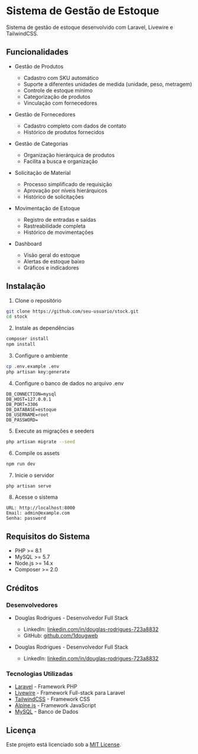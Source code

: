 # Sistema de Gestão de Estoque

Sistema de gestão de estoque desenvolvido com Laravel, Livewire e TailwindCSS.

## Funcionalidades

- Gestão de Produtos
  - Cadastro com SKU automático
  - Suporte a diferentes unidades de medida (unidade, peso, metragem)
  - Controle de estoque mínimo
  - Categorização de produtos
  - Vinculação com fornecedores

- Gestão de Fornecedores
  - Cadastro completo com dados de contato
  - Histórico de produtos fornecidos

- Gestão de Categorias
  - Organização hierárquica de produtos
  - Facilita a busca e organização

- Solicitação de Material
  - Processo simplificado de requisição
  - Aprovação por níveis hierárquicos
  - Histórico de solicitações

- Movimentação de Estoque
  - Registro de entradas e saídas
  - Rastreabilidade completa
  - Histórico de movimentações

- Dashboard
  - Visão geral do estoque
  - Alertas de estoque baixo
  - Gráficos e indicadores

## Instalação

1. Clone o repositório
```bash
git clone https://github.com/seu-usuario/stock.git
cd stock
```

2. Instale as dependências
```bash
composer install
npm install
```

3. Configure o ambiente
```bash
cp .env.example .env
php artisan key:generate
```

4. Configure o banco de dados no arquivo .env
```
DB_CONNECTION=mysql
DB_HOST=127.0.0.1
DB_PORT=3306
DB_DATABASE=estoque
DB_USERNAME=root
DB_PASSWORD=
```

5. Execute as migrações e seeders
```bash
php artisan migrate --seed
```

6. Compile os assets
```bash
npm run dev
```

7. Inicie o servidor
```bash
php artisan serve
```

8. Acesse o sistema
```
URL: http://localhost:8000
Email: admin@example.com
Senha: password
```

## Requisitos do Sistema

- PHP >= 8.1
- MySQL >= 5.7
- Node.js >= 14.x
- Composer >= 2.0

## Créditos

### Desenvolvedores
- Douglas Rodrigues - Desenvolvedor Full Stack
  - LinkedIn: [linkedin.com/in/douglas-rodrigues-723a8832](https://linkedin.com/in/douglas-rodrigues-723a8832)
  - GitHub: [github.com/1dougweb](https://github.com/1dougweb)

- Douglas Rodrigues - Desenvolvedor Full Stack
  - LinkedIn: [linkedin.com/in/douglas-rodrigues-723a8832](https://www.linkedin.com/in/douglas-rodrigues-723a8832/)

### Tecnologias Utilizadas
- [Laravel](https://laravel.com) - Framework PHP
- [Livewire](https://laravel-livewire.com) - Framework Full-stack para Laravel
- [TailwindCSS](https://tailwindcss.com) - Framework CSS
- [Alpine.js](https://alpinejs.dev) - Framework JavaScript
- [MySQL](https://www.mysql.com) - Banco de Dados

## Licença

Este projeto está licenciado sob a [MIT License](LICENSE).
